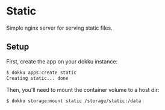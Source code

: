 # Static

Simple nginx server for serving static files.

## Setup

First, create the app on your dokku instance:

```sh
$ dokku apps:create static
Creating static... done
```

Then, you'll need to mount the container volume to a host dir:

```sh
$ dokku storage:mount static /storage/static:/data
```

